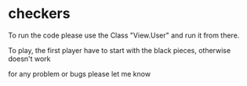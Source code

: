# checkers
To run the code please use the Class "View.User" and run it from there. 

To play, the first player have to start with the black pieces, otherwise doesn't work

for any problem or bugs please let me know
